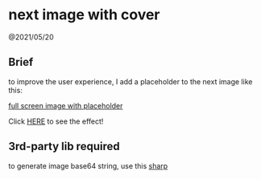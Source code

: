 # next image with cover

@2021/05/20


## Brief

to improve the user experience, I add a placeholder to the next image like this:

[full screen image with placeholder](./pages/background.js)

Click [HERE](#) to see the effect!


## 3rd-party lib required

to generate image base64 string, use this [sharp](https://sharp.pixelplumbing.com/)